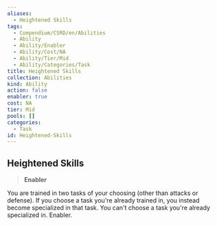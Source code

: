 ```yaml
---
aliases:
  - Heightened Skills
tags:
  - Compendium/CSRD/en/Abilities
  - Ability
  - Ability/Enabler
  - Ability/Cost/NA
  - Ability/Tier/Mid
  - Ability/Categories/Task
title: Heightened Skills
collection: Abilities
kind: Ability
action: false
enabler: true
cost: NA
tier: Mid
pools: []
categories:
  - Task
id: Heightened-Skills
---
```

## Heightened Skills  
  
>**Enabler**
  
  
  
You are trained in two tasks of your choosing (other than attacks or defense). If you choose a task you're already trained in, you instead become specialized in that task. You can't choose a task you're already specialized in. Enabler.
